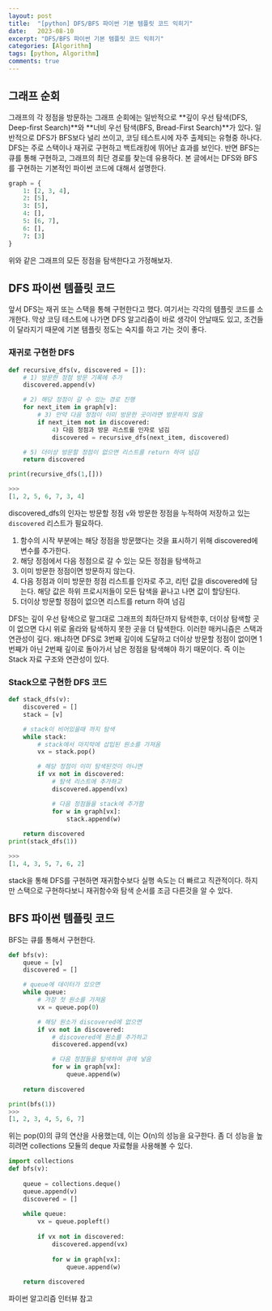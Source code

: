 ```yaml
---
layout: post
title:  "[python] DFS/BFS 파이썬 기본 템플릿 코드 익히기"
date:   2023-08-10
excerpt: "DFS/BFS 파이썬 기본 템플릿 코드 익히기"
categories: [Algorithm]
tags: [python, Algorithm]
comments: true
---
```


## 그래프 순회
그래프의 각 정점을 방문하는 그래프 순회에는 일반적으로 **깊이 우선 탐색(DFS, Deep-first Search)**와 **너비 우선 탐색(BFS, Bread-First Search)**가 있다. 일반적으로 DFS가 BFS보다 널리 쓰이고, 코딩 테스트시에 자주 출제되는 유형중 하나다. DFS는 주로 스택이나 재귀로 구현하고 백트래킹에 뛰어난 효과를 보인다. 반면 BFS는 큐를 통해 구현하고, 그래프의 최단 경로를 찾는데 유용하다. 본 글에서는 DFS와 BFS를 구현하는 기본적인 파이썬 코드에 대해서 설명한다.

```python
graph = {
    1: [2, 3, 4],
    2: [5],
    3: [5],
    4: [],
    5: [6, 7],
    6: [],
    7: [3]
}
```
위와 같은 그래프의 모든 정점을 탐색한다고 가정해보자.

## DFS 파이썬 템플릿 코드
앞서 DFS는 재귀 또는 스택을 통해 구현한다고 했다. 여기서는 각각의 템플릿 코드를 소개한다. 막상 코딩 테스트에 나가면 DFS 알고리즘이 바로 생각이 안날때도 있고, 조건들이 달라지기 때문에 기본 템플릿 정도는 숙지를 하고 가는 것이 좋다. 

### 재귀로 구현한 DFS

```python
def recursive_dfs(v, discovered = []):
    # 1) 방문한 정점 방문 기록에 추가
    discovered.append(v)

    # 2) 해당 정점이 갈 수 있는 경로 진행
    for next_item in graph[v]:
        # 3) 만약 다음 정점이 이미 방문한 곳이라면 방문하지 않음
        if next_item not in discovered:
            4) 다음 정점과 방문 리스트를 인자로 넘김
            discovered = recursive_dfs(next_item, discovered)

    # 5) 더이상 방문할 정점이 없으면 리스트를 return 하여 넘김
    return discovered

print(recursive_dfs(1,[]))

>>>
[1, 2, 5, 6, 7, 3, 4]
```

discovered_dfs의 인자는 방문할 정점 `v`와 방문한 정점을 누적하여 저장하고 있는 `discovered` 리스트가 필요하다. 
1) 함수의 시작 부분에는 해당 정점을 방문했다는 것을 표시하기 위해 discovered에 변수를 추가한다.
2) 해당 정점에서 다음 정점으로 갈 수 있는 모든 정점을 탐색하고
3) 이미 방문한 정점이면 방문하지 않는다.
4) 다음 정점과 이미 방문한 정점 리스트를 인자로 주고, 리턴 값을 discovered에 담는다. 해당 값은 하위 프로시저들이 모든 탐색을 끝나고 나면 값이 할당된다.
5) 더이상 방문할 정점이 없으면 리스트를 return 하여 넘김

DFS는 깊이 우선 탐색으로 말그대로 그래프의 최하단까지 탐색한후, 더이상 탐색할 곳이 없으면 다시 위로 올라와 탐색하지 못한 곳을 더 탐색한다. 이러한 매커니즘은 스택과 연관성이 깊다. 왜냐하면 DFS로 3번째 깊이에 도달하고 더이상 방문할 정점이 없이면 1번째가 아닌 2번째 깊이로 돌아가서 남은 정점을 탐색해야 하기 때문이다. 즉 이는 Stack 자료 구조와 연관성이 있다. 

### Stack으로 구현한 DFS 코드

```python
def stack_dfs(v):
    discovered = []
    stack = [v]

    # stack이 비어있을때 까지 탐색
    while stack:
        # stack에서 마지막에 삽입된 원소를 가져옴
        vx = stack.pop()

        # 해당 정점이 이미 탐색된것이 아니면
        if vx not in discovered:
            # 탐색 리스트에 추가하고
            discovered.append(vx)

            # 다음 정점들을 stack에 추가함
            for w in graph[vx]:
                stack.append(w)
    
    return discovered
print(stack_dfs(1))

>>>
[1, 4, 3, 5, 7, 6, 2]
```

stack을 통해 DFS를 구현하면 재귀함수보다 실행 속도는 더 빠르고 직관적이다. 하지만 스택으로 구현하다보니 재귀함수와 탐색 순서를 조금 다른것을 알 수 있다. 


## BFS 파이썬 템플릿 코드

BFS는 큐를 통해서 구현한다.

```python
def bfs(v):
    queue = [v]
    discovered = []

    # queue에 데이터가 있으면
    while queue:
        # 가장 첫 원소를 가져옴
        vx = queue.pop(0)

        # 해당 원소가 discovered에 없으면
        if vx not in discovered:
            # discovered에 원소를 추가하고
            discovered.append(vx)

            # 다음 정점들을 탐색하여 큐에 넣음
            for w in graph[vx]:
                queue.append(w)
    
    return discovered

print(bfs(1))
>>>
[1, 2, 3, 4, 5, 6, 7]
```
위는 pop(0)의 큐의 연산을 사용했는데, 이는  O(n)의 성능을 요구한다. 좀 더 성능을 높히려면 collections 모듈의 deque 자료형을 사용해볼 수 있다. 

```python
import collections
def bfs(v):
    
    queue = collections.deque()
    queue.append(v)
    discovered = []
    
    while queue:
        vx = queue.popleft()
        
        if vx not in discovered:
            discovered.append(vx)
            
            for w in graph[vx]:
                queue.append(w)
    
    return discovered
```




파이썬 알고리즘 인터뷰 참고

